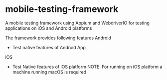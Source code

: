 # mobile-testing-framework
A mobile testing framework using Appium and WebdriverIO for testing applications on iOS and Android platforms

The framework provides following features
Android 
 - Test native features of Android App

iOS
 - Test Native features of iOS platform 
NOTE: For running on iOS platform a machine running macOS is required



